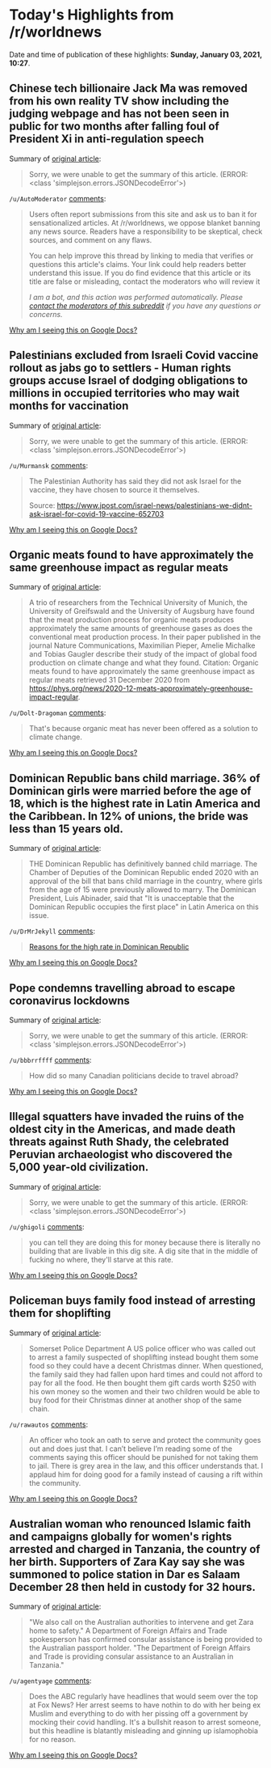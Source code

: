 # Today's Highlights from /r/worldnews

Date and time of publication of these highlights: **Sunday, January 03, 2021, 10:27**.

## Chinese tech billionaire Jack Ma was removed from his own reality TV show including the judging webpage and has not been seen in public for two months after falling foul of President Xi in anti-regulation speech

Summary of [original article](https://www.dailymail.co.uk/news/article-9108421/Chinese-tech-billionaire-Jack-Ma-not-seen-public-TWO-MONTHS.html):

> Sorry, we were unable to get the summary of this article. (ERROR: <class 'simplejson.errors.JSONDecodeError'>)

`/u/AutoModerator` [comments](https://www.reddit.com/r/worldnews/comments/kpm4cu/chinese_tech_billionaire_jack_ma_was_removed_from/):

> Users often report submissions from this site and ask us to ban it for sensationalized articles. At /r/worldnews, we oppose blanket banning any news source. Readers have a responsibility to be skeptical, check sources, and comment on any flaws.
> 
> You can help improve this thread by linking to media that verifies or questions this article's claims. Your link could help readers better understand this issue. If you do find evidence that this article or its title are false or misleading, contact the moderators who will review it
> 
> *I am a bot, and this action was performed automatically. Please [contact the moderators of this subreddit](/message/compose/?to=/r/worldnews) if you have any questions or concerns.*

[Why am I seeing this on Google Docs?](https://docs.google.com/document/d/1Dc6We63vOXIZsc0op-Bt4abqkYjXzOigalQqFxmvvbM/edit?usp=sharing)

## Palestinians excluded from Israeli Covid vaccine rollout as jabs go to settlers - Human rights groups accuse Israel of dodging obligations to millions in occupied territories who may wait months for vaccination

Summary of [original article](https://www.theguardian.com/world/2021/jan/03/palestinians-excluded-from-israeli-covid-vaccine-rollout-as-jabs-go-to-settlers?utm_term=Autofeed&CMP=twt_gu&utm_medium&utm_source=Twitter#Echobox=1609667860):

> Sorry, we were unable to get the summary of this article. (ERROR: <class 'simplejson.errors.JSONDecodeError'>)

`/u/Murmansk` [comments](https://www.reddit.com/r/worldnews/comments/kpj6kw/palestinians_excluded_from_israeli_covid_vaccine/):

> The Palestinian Authority has said they did not ask Israel for the vaccine, they have chosen to source it themselves.
> 
> Source: https://www.jpost.com/israel-news/palestinians-we-didnt-ask-israel-for-covid-19-vaccine-652703

[Why am I seeing this on Google Docs?](https://docs.google.com/document/d/1Dc6We63vOXIZsc0op-Bt4abqkYjXzOigalQqFxmvvbM/edit?usp=sharing)

## Organic meats found to have approximately the same greenhouse impact as regular meats

Summary of [original article](https://phys.org/news/2020-12-meats-approximately-greenhouse-impact-regular.html):

> A trio of researchers from the Technical University of Munich, the University of Greifswald and the University of Augsburg have found that the meat production process for organic meats produces approximately the same amounts of greenhouse gases as does the conventional meat production process. In their paper published in the journal Nature Communications, Maximilian Pieper, Amelie Michalke and Tobias Gaugler describe their study of the impact of global food production on climate change and what they found. Citation: Organic meats found to have approximately the same greenhouse impact as regular meats retrieved 31 December 2020 from https://phys.org/news/2020-12-meats-approximately-greenhouse-impact-regular.

`/u/Dolt-Dragoman` [comments](https://www.reddit.com/r/worldnews/comments/kpexhf/organic_meats_found_to_have_approximately_the/):

> That's because organic meat has never been offered as a solution to climate change.

[Why am I seeing this on Google Docs?](https://docs.google.com/document/d/1Dc6We63vOXIZsc0op-Bt4abqkYjXzOigalQqFxmvvbM/edit?usp=sharing)

## Dominican Republic bans child marriage. 36% of Dominican girls were married before the age of 18, which is the highest rate in Latin America and the Caribbean. In 12% of unions, the bride was less than 15 years old.

Summary of [original article](https://www.euroweeklynews.com/2021/01/01/dominican-republic-bans-child-marriage/amp/):

> THE Dominican Republic has definitively banned child marriage. The Chamber of Deputies of the Dominican Republic ended 2020 with an approval of the bill that bans child marriage in the country, where girls from the age of 15 were previously allowed to marry. The Dominican President, Luis Abinader, said that "It is unacceptable that the Dominican Republic occupies the first place" in Latin America on this issue.

`/u/DrMrJekyll` [comments](https://www.reddit.com/r/worldnews/comments/kpeuo9/dominican_republic_bans_child_marriage_36_of/):

> [Reasons for the high rate in Dominican Republic](https://www.girlsnotbrides.org/child-marriage/dominican-republic/)

[Why am I seeing this on Google Docs?](https://docs.google.com/document/d/1Dc6We63vOXIZsc0op-Bt4abqkYjXzOigalQqFxmvvbM/edit?usp=sharing)

## Pope condemns travelling abroad to escape coronavirus lockdowns

Summary of [original article](https://www.theguardian.com/world/2021/jan/03/pope-francis-condemns-travelling-abroad-to-escape-coronavirus-lockdowns):

> Sorry, we were unable to get the summary of this article. (ERROR: <class 'simplejson.errors.JSONDecodeError'>)

`/u/bbbrrffff` [comments](https://www.reddit.com/r/worldnews/comments/kpknez/pope_condemns_travelling_abroad_to_escape/):

> How did so many Canadian politicians decide to travel abroad?

[Why am I seeing this on Google Docs?](https://docs.google.com/document/d/1Dc6We63vOXIZsc0op-Bt4abqkYjXzOigalQqFxmvvbM/edit?usp=sharing)

## Illegal squatters have invaded the ruins of the oldest city in the Americas, and made death threats against Ruth Shady, the celebrated Peruvian archaeologist who discovered the 5,000 year-old civilization.

Summary of [original article](https://www.theguardian.com/world/2021/jan/03/squatters-ancient-ruins-peru-death-threats-archeologist-caral):

> Sorry, we were unable to get the summary of this article. (ERROR: <class 'simplejson.errors.JSONDecodeError'>)

`/u/ghigoli` [comments](https://www.reddit.com/r/worldnews/comments/kpizdg/illegal_squatters_have_invaded_the_ruins_of_the/):

> you can tell they are doing this for money because there is literally no building that are livable in this dig site. A dig site that in the middle of fucking no where, they'll starve at this rate.

[Why am I seeing this on Google Docs?](https://docs.google.com/document/d/1Dc6We63vOXIZsc0op-Bt4abqkYjXzOigalQqFxmvvbM/edit?usp=sharing)

## Policeman buys family food instead of arresting them for shoplifting

Summary of [original article](https://www.bbc.com/news/amp/world-us-canada-55522825):

> Somerset Police Department A US police officer who was called out to arrest a family suspected of shoplifting instead bought them some food so they could have a decent Christmas dinner. When questioned, the family said they had fallen upon hard times and could not afford to pay for all the food. He then bought them gift cards worth $250 with his own money so the women and their two children would be able to buy food for their Christmas dinner at another shop of the same chain.

`/u/rawautos` [comments](https://www.reddit.com/r/worldnews/comments/kpmhwo/policeman_buys_family_food_instead_of_arresting/):

> An officer who took an oath to serve and protect the community goes out and does just that. I can’t believe I’m reading some of the comments saying this officer should be punished for not taking them to jail. There is grey area in the law, and this officer understands that. I applaud him for doing good for a family instead of causing a rift within the community.

[Why am I seeing this on Google Docs?](https://docs.google.com/document/d/1Dc6We63vOXIZsc0op-Bt4abqkYjXzOigalQqFxmvvbM/edit?usp=sharing)

## Australian woman who renounced Islamic faith and campaigns globally for women's rights arrested and charged in Tanzania, the country of her birth. Supporters of Zara Kay say she was summoned to police station in Dar es Salaam December 28 then held in custody for 32 hours.

Summary of [original article](https://www.abc.net.au/news/2021-01-03/australian-woman-arrested-in-tanzania-on-politically-motivated/13028550):

> "We also call on the Australian authorities to intervene and get Zara home to safety." A Department of Foreign Affairs and Trade spokesperson has confirmed consular assistance is being provided to the Australian passport holder. "The Department of Foreign Affairs and Trade is providing consular assistance to an Australian in Tanzania."

`/u/agentyage` [comments](https://www.reddit.com/r/worldnews/comments/kpdulh/australian_woman_who_renounced_islamic_faith_and/):

> Does the ABC regularly have headlines that would seem over the top at Fox News? Her arrest seems to have nothin to do with her being ex Muslim and everything to do with her pissing off a government by mocking their covid handling. It's a bullshit reason to arrest someone, but this headline is blatantly misleading and ginning up islamophobia for no reason.

[Why am I seeing this on Google Docs?](https://docs.google.com/document/d/1Dc6We63vOXIZsc0op-Bt4abqkYjXzOigalQqFxmvvbM/edit?usp=sharing)

